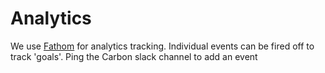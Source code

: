 # Analytics

We use [Fathom](https://app.usefathom.com/share/vmsgxqrs/carbondesignsystem.com) for analytics tracking. Individual events can be fired off to track 'goals'. Ping the Carbon slack channel to add an event
